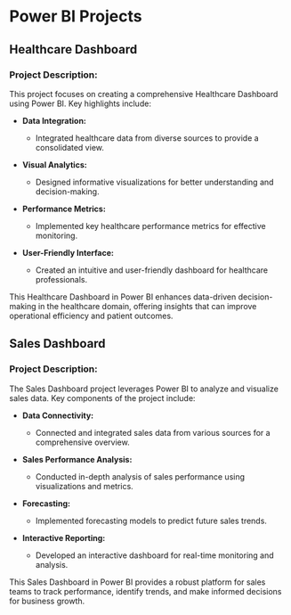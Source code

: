 # Power BI Projects

## Healthcare Dashboard

### Project Description:

This project focuses on creating a comprehensive Healthcare Dashboard using Power BI. Key highlights include:

- **Data Integration:**
  - Integrated healthcare data from diverse sources to provide a consolidated view.

- **Visual Analytics:**
  - Designed informative visualizations for better understanding and decision-making.

- **Performance Metrics:**
  - Implemented key healthcare performance metrics for effective monitoring.

- **User-Friendly Interface:**
  - Created an intuitive and user-friendly dashboard for healthcare professionals.

This Healthcare Dashboard in Power BI enhances data-driven decision-making in the healthcare domain, offering insights that can improve operational efficiency and patient outcomes.

## Sales Dashboard

### Project Description:

The Sales Dashboard project leverages Power BI to analyze and visualize sales data. Key components of the project include:

- **Data Connectivity:**
  - Connected and integrated sales data from various sources for a comprehensive overview.

- **Sales Performance Analysis:**
  - Conducted in-depth analysis of sales performance using visualizations and metrics.

- **Forecasting:**
  - Implemented forecasting models to predict future sales trends.

- **Interactive Reporting:**
  - Developed an interactive dashboard for real-time monitoring and analysis.

This Sales Dashboard in Power BI provides a robust platform for sales teams to track performance, identify trends, and make informed decisions for business growth.
